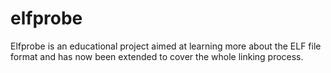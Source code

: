 
# elfprobe

Elfprobe is an educational project aimed at learning more about the ELF file
format and has now been extended to cover the whole linking process.
